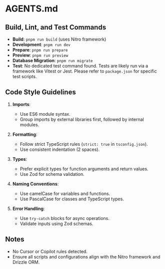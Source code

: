 # AGENTS.md

## Build, Lint, and Test Commands
- **Build**: `pnpm run build` (uses Nitro framework)
- **Development**: `pnpm run dev`
- **Prepare**: `pnpm run prepare`
- **Preview**: `pnpm run preview`
- **Database Migration**: `pnpm run migrate`
- **Test**: No dedicated test command found. Tests are likely run via a framework like Vitest or Jest. Please refer to `package.json` for specific test scripts.

## Code Style Guidelines
1. **Imports**:
   - Use ES6 module syntax.
   - Group imports by external libraries first, followed by internal modules.

2. **Formatting**:
   - Follow strict TypeScript rules (`strict: true` in `tsconfig.json`).
   - Use consistent indentation (2 spaces).

3. **Types**:
   - Prefer explicit types for function arguments and return values.
   - Use Zod for schema validation.

4. **Naming Conventions**:
   - Use camelCase for variables and functions.
   - Use PascalCase for classes and TypeScript types.

5. **Error Handling**:
   - Use `try-catch` blocks for async operations.
   - Validate inputs using Zod schemas.

## Notes
- No Cursor or Copilot rules detected.
- Ensure all scripts and configurations align with the Nitro framework and Drizzle ORM.